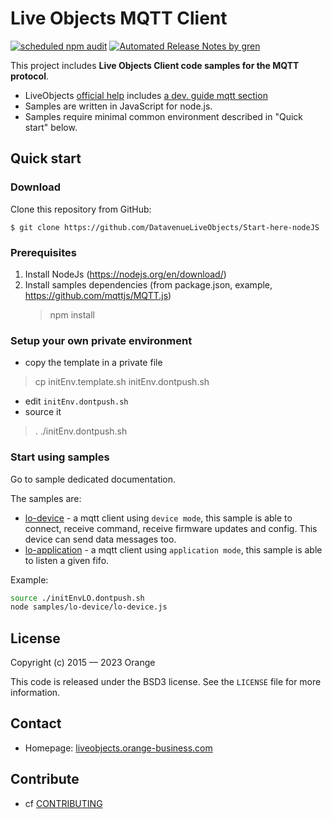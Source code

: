 # Live Objects MQTT Client
[![scheduled npm audit](https://github.com/DatavenueLiveObjects/Start-here-nodeJS/actions/workflows/audit.yml/badge.svg)](https://github.com/DatavenueLiveObjects/Start-here-nodeJS/actions/workflows/audit.yml)
[![Automated Release Notes by gren](https://img.shields.io/badge/%F0%9F%A4%96-release%20notes-00B2EE.svg)](https://github-tools.github.io/github-release-notes/)

This project includes **Live Objects Client code samples for the MQTT protocol**.
- LiveObjects [official help](https://liveobjects.orange-business.com/#/cms/documentation-faq) includes [a dev. guide mqtt section](https://liveobjects.orange-business.com/doc/html/lo_manual_v2.html#MQTT_API)
- Samples are written in JavaScript for node.js.
- Samples require minimal common environment described in "Quick start" below.

## Quick start

### Download

Clone this repository from GitHub:

```
$ git clone https://github.com/DatavenueLiveObjects/Start-here-nodeJS
```

### Prerequisites

1. Install NodeJs (https://nodejs.org/en/download/)
2. Install samples dependencies (from package.json, example, https://github.com/mqttjs/MQTT.js)
    > npm install

### Setup your own private environment

- copy the template in a private file
> cp initEnv.template.sh initEnv.dontpush.sh
- edit `initEnv.dontpush.sh`
- source it
> . ./initEnv.dontpush.sh

### Start using samples
Go to sample dedicated documentation.

The samples are:
- [lo-device](./samples/lo-device/README.md) - a mqtt client using `device mode`, this sample is able to connect,
  receive command, receive firmware updates and config. This device can send data messages too.
- [lo-application](./samples/lo-application/README.md) - a mqtt client using `application mode`, this sample is able to listen
  a given fifo.


Example:
````bash
source ./initEnvLO.dontpush.sh
node samples/lo-device/lo-device.js
````

## License

Copyright (c) 2015 — 2023 Orange

This code is released under the BSD3 license. See the `LICENSE` file for more information.

## Contact

* Homepage: [liveobjects.orange-business.com](https://liveobjects.orange-business.com/)

## Contribute

* cf [CONTRIBUTING](CONTRIBUTING.md)